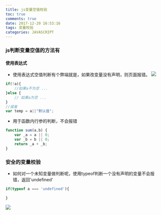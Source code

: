 ```yaml
---
title: js变量空值校验
toc: true
comments: true
date: 2017-12-20 16:53:16
tags: 变量校验
categories: JAVASCRIPT
---
```


### js判断变量空值的方法有
#### 使用表达式
- 使用表达式空值判断有个弊端就是，如果改变量没有声明，则页面报错。
![](http://our9i4zgx.bkt.clouddn.com/Snip20171221_17.png)

```javascript
if(!a){
    //如果a不为空 ...
}else {
    // 如果a为空 ...
}
//或者
var temp = a||"默认值";
```
- 用于函数内行参的判断，不会报错
```javascript
function sum(a,b) {
    var _a = a || 0;
    var _b = b || 0;
    return _a + _b;
}
```
### 安全的变量校验
- 如何对一个未知变量做判断呢，使用typeof判断一个没有声明的变量不会报错，返回'undefined'
```javascript
if(typeof a === 'undefined'){
    
}
```
![](http://our9i4zgx.bkt.clouddn.com/Snip20171221_19.png)